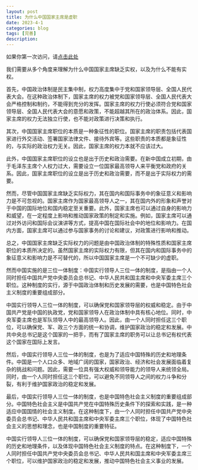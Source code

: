 ```yaml
---
layout: post
title: 为什么中国国家主席是虚职
date: 2023-4-1
categories: blog
tags: [完善]
description: 
---
```

如果你第一次访问，请[点击此处](https://ovule-seed.github.io/blog/2023/01/30/z9-%E6%A0%B8%E5%BF%83/)

我们需要从多个角度来理解为什么中国国家主席缺乏实权，以及为什么不能有实权。

首先，中国政治体制是民主集中制，权力高度集中于党和国家领导层、全国人民代表大会。在这种政治体制下，国家主席的权力被党和国家领导层、全国人民代表大会严格控制和制约，不能得到充分的发挥。国家主席的权力行使必须符合党和国家领导层、全国人民代表大会的意愿和政策，不能超越其所在的政治体系。因此，国家主席的权力无法独立行使，也不能对政策进行决策和执行。

其次，中国国家主席职位的本质是一种象征性的职位。国家主席的职责包括代表国家进行外交活动、签署国家法律文件、接待外宾等。这些职责的本质都是象征性的，与实际的政治权力无关。因此，国家主席的权力本就不应该过大。

此外，中国国家主席职位的设立也是出于历史和政治需要。在新中国成立初期，由于毛泽东主席个人权力过大，需要设立一位国家最高领导人来平衡党和政府的关系。因此，国家主席职位的设立是出于历史和政治需要，而不是出于实际权力的需要。

然而，尽管中国国家主席缺乏实际权力，其在国内和国际事务中的象征意义和影响力是不可忽视的。国家主席作为国家最高领导人之一，其在国内外的形象和声誉对于中国的国际地位和国内稳定至关重要。此外，国家主席也可以通过自身的影响力和威望，在一定程度上影响和推动国家政策的制定和实施。例如，国家主席可以通过对外访问和国际会议演讲等方式，提高中国在国际社会中的地位和影响力。在国内方面，国家主席可以通过参与国家事务的讨论和建议，对政策进行影响和推动。

总之，中国国家主席缺乏实际权力的问题是由中国政治体制的特殊性质和国家主席职位的本质所决定的。虽然国家主席的实际权力有限，但其在国内和国际事务中的象征意义和影响力是不可替代的，所以中国国家主席是一个不可缺少的虚职。

然而中国实施的是三位一体制度：中国实行领导人三位一体的制度，是指由一个人同时担任中国共产党中央委员会总书记、中华人民共和国主席和中央军委主席三个职位。这种制度的实行，源于中国政治体制和历史发展的需要，也是中国特色社会主义制度的重要组成部分。

中国实行领导人三位一体的制度，可以确保党和国家领导层的权威和稳定。由于中国共产党是中国的执政党，党和国家领导人在政治体制中具有核心地位。同时，中央军委主席也是军队领导人中的最高领导人。因此，由一个人同时担任这三个职位，可以确保党、军、政三个方面的统一和协调，维护国家政治的稳定和发展。中共中央总书记是这个国家的一把手，而有了国家主席的职务可以让总书记有权代表这个国家在国际上发言。

然后，中国实行领导人三位一体的制度，也是为了适应中国特殊的历史和地理条件。中国是一个人口众多、地域广阔的国家，国家政治、经济和社会发展面临着复杂的挑战和问题。因此，需要一位具有强大权威和领导能力的领导人来统领全局。同时，由一个人同时担任这三个职位，可以避免不同领导人之间的权力斗争和分裂，有利于维护国家政治的稳定和发展。

最后，中国实行领导人三位一体的制度，也是中国特色社会主义制度的重要组成部分。中国特色社会主义是中国共产党在中国特殊历史条件下的探索和实践，是一种适应中国国情的社会主义制度。在这种制度下，由一个人同时担任中国共产党中央委员会总书记、中华人民共和国主席和中央军委主席三个职位，体现了中国特色社会主义的思想和理念，也是中国制度的重要特征。

中国实行领导人三位一体的制度，可以确保党和国家领导层的稳定，适应中国特殊的历史和地理条件，以及体现中国特色社会主义制度的特点。在这种制度下，一个人同时担任中国共产党中央委员会总书记、中华人民共和国主席和中央军委主席三个职位，可以维护国家政治的稳定和发展，推动中国特色社会主义事业的发展。


